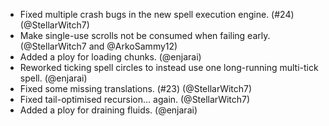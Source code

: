 - Fixed multiple crash bugs in the new spell execution engine. (#24) (@StellarWitch7)
- Make single-use scrolls not be consumed when failing early. (@StellarWitch7 and @ArkoSammy12)
- Added a ploy for loading chunks. (@enjarai)
- Reworked ticking spell circles to instead use one long-running multi-tick spell. (@enjarai)
- Fixed some missing translations. (#23) (@StellarWitch7)
- Fixed tail-optimised recursion... again. (@StellarWitch7)
- Added a ploy for draining fluids. (@enjarai)